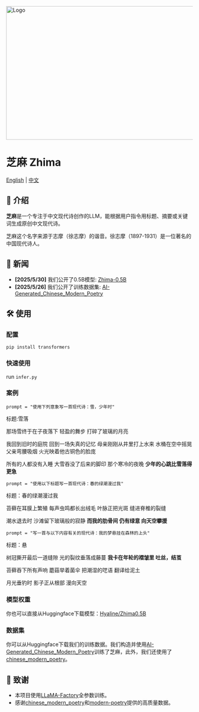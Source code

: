 <img src="./LOGO.png" alt="Logo" width="960" height="360">

# 芝麻 Zhima

[English](./README_EN.md) | [中文](./README.md)

## 🚀 介绍
**芝麻**是一个专注于中文现代诗创作的LLM，能根据用户指令用标题、摘要或关键词生成原创中文现代诗。

芝麻这个名字来源于志摩（徐志摩）的谐音。徐志摩（1897-1931）是一位著名的中国现代诗人。

## 📣 新闻
- **[2025/5/30]** 我们公开了0.5B模型: [Zhima-0.5B](https://huggingface.co/Hyaline/Zhima-0.5B)
- **[2025/5/26]** 我们公开了训练数据集: [AI-Generated_Chinese_Modern_Poetry](https://huggingface.co/datasets/Hyaline/AI-Generated_Chinese_Modern_Poetry)

## 🛠️ 使用
### 配置
```
pip install transformers
```
### 快速使用
run `infer.py`

### 案例
```
prompt = "使用下列意象写一首现代诗：雪，少年时"
```

标题:雪落

那场雪终于在子夜落下
轻盈的舞步
打碎了玻璃的月亮

我回到旧时的庭院
回到一场失真的记忆
母亲刚刚从井里打上水来
水桶在空中摇晃
父亲弯腰吸烟
火光映着他古铜色的脸庞

所有的人都没有入睡
大雪吞没了后来的脚印
那个寒冷的夜晚
**少年的心跳比雪落得更急**

```
prompt = "使用以下标题写一首现代诗：春的绿潮漫过我"
```

标题：春的绿潮漫过我

苔藓在耳膜上繁殖
每声虫鸣都长出绒毛
叶脉正把光斑
缝进脊椎的裂缝

潮水退去时
沙滩留下玻璃般的寂静
**而我的肋骨间
仍有绿意
向天空攀援**

```
prompt = "写一首与以下内容有关的现代诗：我的梦悬挂在森林的上头"
```

标题：悬

树冠撕开最后一道缝隙
光的裂纹垂落成藤蔓
**我卡在年轮的褶皱里
吐丝，结茧**

苔藓吞下所有声响
蘑菇举着菌伞
把潮湿的呓语
翻译给泥土

月光垂钓时
影子正从根部
漫向天空


### 模型权重
你也可以直接从Huggingface下载模型：[Hyaline/Zhima0.5B](https://huggingface.co/Hyaline/Zhima-0.5B)

### 数据集
你可以从Huggingface下载我们的训练数据。我们构造并使用[AI-Generated_Chinese_Modern_Poetry](https://huggingface.co/datasets/Hyaline/AI-Generated_Chinese_Modern_Poetry)训练了芝麻，此外，我们还使用了[chinese_modern_poetry](https://huggingface.co/datasets/Iess/chinese_modern_poetry)。

## 🙏 致谢
- 本项目使用[LLaMA-Factory](https://github.com/hiyouga/LLaMA-Factory/tree/main)全参数训练。
- 感谢[chinese_modern_poetry](https://huggingface.co/datasets/Iess/chinese_modern_poetry)和[modern-poetry](https://github.com/yuxqiu/modern-poetry/tree/master)提供的高质量数据。

